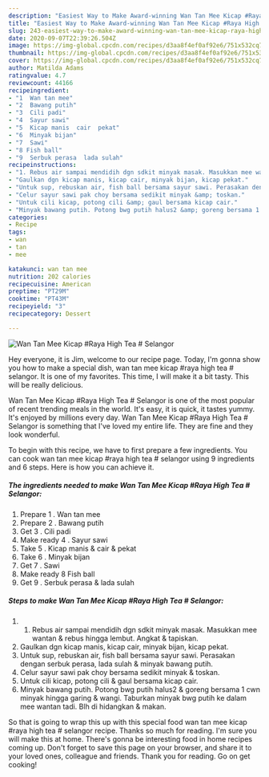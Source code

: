 ```yaml
---
description: "Easiest Way to Make Award-winning Wan Tan Mee Kicap #Raya High Tea # Selangor"
title: "Easiest Way to Make Award-winning Wan Tan Mee Kicap #Raya High Tea # Selangor"
slug: 243-easiest-way-to-make-award-winning-wan-tan-mee-kicap-raya-high-tea-selangor
date: 2020-09-07T22:39:26.504Z
image: https://img-global.cpcdn.com/recipes/d3aa8f4ef0af92e6/751x532cq70/wan-tan-mee-kicap-raya-high-tea-selangor-resipi-foto-utama.jpg
thumbnail: https://img-global.cpcdn.com/recipes/d3aa8f4ef0af92e6/751x532cq70/wan-tan-mee-kicap-raya-high-tea-selangor-resipi-foto-utama.jpg
cover: https://img-global.cpcdn.com/recipes/d3aa8f4ef0af92e6/751x532cq70/wan-tan-mee-kicap-raya-high-tea-selangor-resipi-foto-utama.jpg
author: Matilda Adams
ratingvalue: 4.7
reviewcount: 44166
recipeingredient:
- "1  Wan tan mee"
- "2  Bawang putih"
- "3  Cili padi"
- "4  Sayur sawi"
- "5  Kicap manis  cair  pekat"
- "6  Minyak bijan"
- "7  Sawi"
- "8 Fish ball"
- "9  Serbuk perasa  lada sulah"
recipeinstructions:
- "1. Rebus air sampai mendidih dgn sdkit minyak masak. Masukkan mee wantan &amp; rebus hingga lembut. Angkat &amp; tapiskan."
- "Gaulkan dgn kicap manis, kicap cair, minyak bijan, kicap pekat."
- "Untuk sup, rebuskan air, fish ball bersama sayur sawi. Perasakan dengan serbuk perasa, lada sulah &amp; minyak bawang putih."
- "Celur sayur sawi pak choy bersama sedikit minyak &amp; toskan."
- "Untuk cili kicap, potong cili &amp; gaul bersama kicap cair."
- "Minyak bawang putih. Potong bwg putih halus2 &amp; goreng bersama 1 cwn minyak hingga garing &amp; wangi. Taburkan minyak bwg putih ke dalam mee wantan tadi. Blh di hidangkan &amp; makan."
categories:
- Recipe
tags:
- wan
- tan
- mee

katakunci: wan tan mee 
nutrition: 202 calories
recipecuisine: American
preptime: "PT29M"
cooktime: "PT43M"
recipeyield: "3"
recipecategory: Dessert

---
```



![Wan Tan Mee Kicap #Raya High Tea # Selangor](https://img-global.cpcdn.com/recipes/d3aa8f4ef0af92e6/751x532cq70/wan-tan-mee-kicap-raya-high-tea-selangor-resipi-foto-utama.jpg)

Hey everyone, it is Jim, welcome to our recipe page. Today, I'm gonna show you how to make a special dish, wan tan mee kicap #raya high tea # selangor. It is one of my favorites. This time, I will make it a bit tasty. This will be really delicious.

Wan Tan Mee Kicap #Raya High Tea # Selangor is one of the most popular of recent trending meals in the world. It's easy, it is quick, it tastes yummy. It's enjoyed by millions every day. Wan Tan Mee Kicap #Raya High Tea # Selangor is something that I've loved my entire life. They are fine and they look wonderful.




To begin with this recipe, we have to first prepare a few ingredients. You can cook wan tan mee kicap #raya high tea # selangor using 9 ingredients and 6 steps. Here is how you can achieve it.

<!--inarticleads1-->

##### The ingredients needed to make Wan Tan Mee Kicap #Raya High Tea # Selangor:

1. Prepare 1 . Wan tan mee
1. Prepare 2 . Bawang putih
1. Get 3 . Cili padi
1. Make ready 4 . Sayur sawi
1. Take 5 . Kicap manis &amp; cair &amp; pekat
1. Take 6 . Minyak bijan
1. Get 7 . Sawi
1. Make ready 8 Fish ball
1. Get 9 . Serbuk perasa &amp; lada sulah




<!--inarticleads2-->

##### Steps to make Wan Tan Mee Kicap #Raya High Tea # Selangor:

1. 1. Rebus air sampai mendidih dgn sdkit minyak masak. Masukkan mee wantan &amp; rebus hingga lembut. Angkat &amp; tapiskan.
1. Gaulkan dgn kicap manis, kicap cair, minyak bijan, kicap pekat.
1. Untuk sup, rebuskan air, fish ball bersama sayur sawi. Perasakan dengan serbuk perasa, lada sulah &amp; minyak bawang putih.
1. Celur sayur sawi pak choy bersama sedikit minyak &amp; toskan.
1. Untuk cili kicap, potong cili &amp; gaul bersama kicap cair.
1. Minyak bawang putih. Potong bwg putih halus2 &amp; goreng bersama 1 cwn minyak hingga garing &amp; wangi. Taburkan minyak bwg putih ke dalam mee wantan tadi. Blh di hidangkan &amp; makan.




So that is going to wrap this up with this special food wan tan mee kicap #raya high tea # selangor recipe. Thanks so much for reading. I'm sure you will make this at home. There's gonna be interesting food in home recipes coming up. Don't forget to save this page on your browser, and share it to your loved ones, colleague and friends. Thank you for reading. Go on get cooking!
